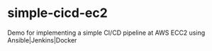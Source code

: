 # simple-cicd-ec2
Demo for implementing a simple CI/CD pipeline at AWS ECC2 using Ansible|Jenkins|Docker
